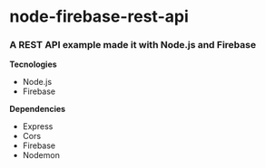 # node-firebase-rest-api

### A REST API example made it with Node.js and Firebase

**Tecnologies**

- Node.js
- Firebase

**Dependencies**

- Express
- Cors
- Firebase
- Nodemon
